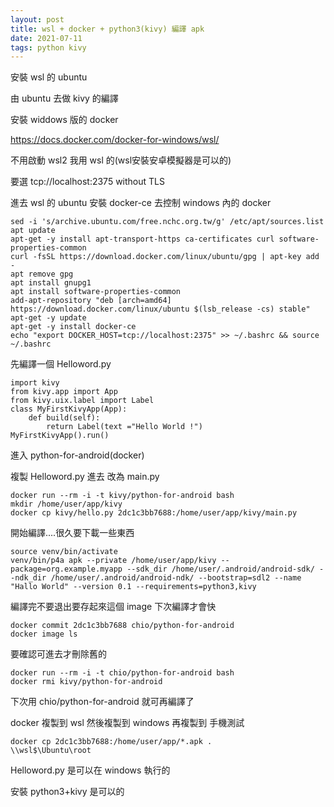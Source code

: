 ```yaml
---
layout: post
title: wsl + docker + python3(kivy) 編譯 apk
date: 2021-07-11
tags: python kivy
---
```


安裝 wsl 的 ubuntu

由 ubuntu 去做 kivy 的編譯

安裝 widdows 版的 docker

https://docs.docker.com/docker-for-windows/wsl/

不用啟動 wsl2 我用 wsl 的(wsl安裝安卓模擬器是可以的)

要選 tcp://localhost:2375 without TLS

進去 wsl 的 ubuntu 安裝 docker-ce 去控制 windows 內的 docker
```
sed -i 's/archive.ubuntu.com/free.nchc.org.tw/g' /etc/apt/sources.list
apt update
apt-get -y install apt-transport-https ca-certificates curl software-properties-common
curl -fsSL https://download.docker.com/linux/ubuntu/gpg | apt-key add -
apt remove gpg
apt install gnupg1
apt install software-properties-common
add-apt-repository "deb [arch=amd64] https://download.docker.com/linux/ubuntu $(lsb_release -cs) stable"
apt-get -y update
apt-get -y install docker-ce
echo "export DOCKER_HOST=tcp://localhost:2375" >> ~/.bashrc && source ~/.bashrc
```

先編譯一個 Helloword.py
```
import kivy
from kivy.app import App
from kivy.uix.label import Label
class MyFirstKivyApp(App):
    def build(self):
        return Label(text ="Hello World !")
MyFirstKivyApp().run()
```
進入 python-for-android(docker)

複製 Helloword.py 進去 改為 main.py
```
docker run --rm -i -t kivy/python-for-android bash
mkdir /home/user/app/kivy
docker cp kivy/hello.py 2dc1c3bb7688:/home/user/app/kivy/main.py
```
開始編譯....很久要下載一些東西
```
source venv/bin/activate
venv/bin/p4a apk --private /home/user/app/kivy --package=org.example.myapp --sdk_dir /home/user/.android/android-sdk/ --ndk_dir /home/user/.android/android-ndk/ --bootstrap=sdl2 --name "Hallo World" --version 0.1 --requirements=python3,kivy
```
編譯完不要退出要存起來這個 image 下次編譯才會快
```
docker commit 2dc1c3bb7688 chio/python-for-android
docker image ls
```
要確認可進去才刪除舊的
```
docker run --rm -i -t chio/python-for-android bash
docker rmi kivy/python-for-android
```
下次用 chio/python-for-android 就可再編譯了

docker 複製到 wsl 然後複製到 windows 再複製到 手機測試
```
docker cp 2dc1c3bb7688:/home/user/app/*.apk .
\\wsl$\Ubuntu\root
```
Helloword.py 是可以在 windows 執行的 

安裝 python3+kivy 是可以的

